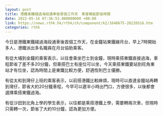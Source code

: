 ```yaml
---
layout: post
title: 港鐵東鐵綫過海段通車後首個工作天　乘客稱能節省時間
date: 2022-05-16 07:36:53.000000000 +08:00
link: https://news.rthk.hk/rthk/ch/component/k2/1648675-20220516.htm
categories: rthk
---
```


今日是港鐵東鐵綫過海段通車後首個工作天，在金鐘站東鐵線月台，早上7時開始多人，港鐵派出多名職員在月台協助乘客。

有從大埔到金鐘的乘客表示，以往會乘坐巴士到金鐘，現時乘搭東鐵直接過海，車程節省了差不多20分鐘，但乘搭巴士有座位可以坐，今天乘搭東鐵要站到旺角東站才有位坐，認為時間上是東鐵比較方便，舒適性則巴士優勝。

有從太和到灣仔上班的乘客表示，以前搭港鐵比較麻煩，現時可以直達金鐘站再轉到灣仔，節省大約20分鐘車程，今早可以遲半小時出門口，方便很多，以後都會選擇乘搭東鐵過海。

有從沙田到北角上學的學生表示，以往都是乘搭港鐵上學，需要轉兩次車，但現時只需轉一次，節省了大約10分鐘，認為更加方便。
